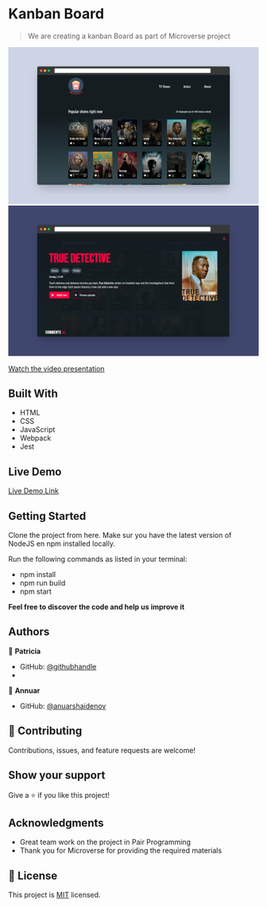 # Kanban Board

> We are creating a kanban Board as part of Microverse project

![screenshot](./screenshot-1.png)
![screenshot](./screenshot-2.png)

[Watch the video presentation](https://drive.google.com/file/d/1svFQg9_LLJpxsX6ZNLWN3IxjPV9hFE2e/view?usp=sharing)

## Built With

- HTML
- CSS
- JavaScript
- Webpack
- Jest

## Live Demo

[Live Demo Link](https://patriciachrysy.github.io/kanban-board/dist/)


## Getting Started

Clone the project from here. Make sur you have the latest version of NodeJS en npm installed locally.

Run the following commands as listed in your terminal:
- npm install
- npm run build
- npm start


**Feel free to discover the code and help us improve it**


## Authors

👤 **Patricia**

- GitHub: [@githubhandle](https://github.compatriciachrysy)
- 
👤 **Annuar**

- GitHub: [@anuarshaidenov](https://github.com/anuarshaidenov)

## 🤝 Contributing

Contributions, issues, and feature requests are welcome!


## Show your support

Give a ⭐️ if you like this project!

## Acknowledgments

- Great team work on the project in Pair Programming
- Thank you for Microverse for providing the required materials

## 📝 License

This project is [MIT](./MIT.md) licensed.

